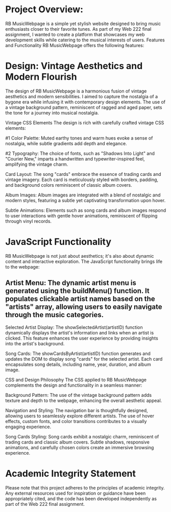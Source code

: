 
# Project Overview:
RB MusicWebpage is a simple yet stylish website designed to bring music enthusiasts closer to their favorite tunes. As part of my Web 222 final assignment, I wanted to create a platform that showcases my web development skills while catering to the musical interests of users.
Features and Functionality
RB MusicWebpage offers the following features:

# Design: Vintage Aesthetics and Modern Flourish
The design of RB MusicWebpage is a harmonious fusion of vintage aesthetics and modern sensibilities. I aimed to capture the nostalgia of a bygone era while infusing it with contemporary design elements. The use of a vintage background pattern, reminiscent of ragged and aged paper, sets the tone for a journey into musical nostalgia.

Vintage CSS Elements
The design is rich with carefully crafted vintage CSS elements:

#1 Color Palette: Muted earthy tones and warm hues evoke a sense of nostalgia, while subtle gradients add depth and elegance.

#2 Typography: The choice of fonts, such as "Shadows Into Light" and "Courier New," imparts a handwritten and typewriter-inspired feel, amplifying the vintage charm.

Card Layout: The song "cards" embrace the essence of trading cards and vintage imagery. Each card is meticulously styled with borders, padding, and background colors reminiscent of classic album covers.

Album Images: Album images are integrated with a blend of nostalgic and modern styles, featuring a subtle yet captivating transformation upon hover.

Subtle Animations: Elements such as song cards and album images respond to user interactions with gentle hover animations, reminiscent of flipping through vinyl records.

# JavaScript Functionality
RB MusicWebpage is not just about aesthetics; it's also about dynamic content and interactive exploration. The JavaScript functionality brings life to the webpage:

## Artist Menu: The dynamic artist menu is generated using the buildMenu() function. It populates clickable artist names based on the "artists" array, allowing users to easily navigate through the music categories.

Selected Artist Display: The showSelectedArtist(artistID) function dynamically displays the artist's information and links when an artist is clicked. This feature enhances the user experience by providing insights into the artist's background.

Song Cards: The showCardsByArtist(artistID) function generates and updates the DOM to display song "cards" for the selected artist. Each card encapsulates song details, including name, year, duration, and album image.

CSS and Design Philosophy
The CSS applied to RB MusicWebpage complements the design and functionality in a seamless manner:

Background Pattern: The use of the vintage background pattern adds texture and depth to the webpage, enhancing the overall aesthetic appeal.

Navigation and Styling: The navigation bar is thoughtfully designed, allowing users to seamlessly explore different artists. The use of hover effects, custom fonts, and color transitions contributes to a visually engaging experience.

Song Cards Styling: Song cards exhibit a nostalgic charm, reminiscent of trading cards and classic album covers. Subtle shadows, responsive animations, and carefully chosen colors create an immersive browsing experience.
# Academic Integrity Statement
Please note that this project adheres to the principles of academic integrity. Any external resources used for inspiration or guidance have been appropriately cited, and the code has been developed independently as part of the Web 222 final assignment.
